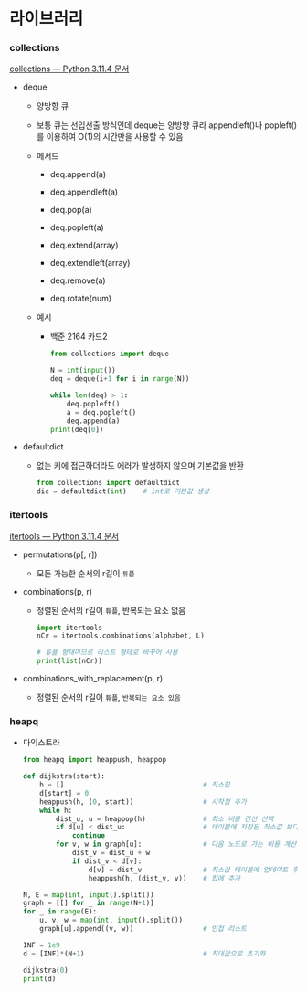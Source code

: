 # 라이브러리

### collections

[collections — Python 3.11.4 문서](https://docs.python.org/ko/3/library/collections.html)

- deque
  
  - 양방향 큐
  
  - 보통 큐는 선입선출 방식인데 deque는 양방향 큐라 appendleft()나 popleft()를 이용하여 O(1)의 시간만을 사용할 수 있음
  
  - 메서드
    
    - deq.append(a)
    
    - deq.appendleft(a)
    
    - deq.pop(a)
    
    - deq.popleft(a)
    
    - deq.extend(array)
    
    - deq.extendleft(array)
    
    - deq.remove(a)
    
    - deq.rotate(num)
  
  - 예시
    
    - 백준 2164 카드2
      
      ```python
      from collections import deque
      
      N = int(input())
      deq = deque(i+1 for i in range(N))
      
      while len(deq) > 1:
          deq.popleft()
          a = deq.popleft()
          deq.append(a)
      print(deq[0])
      ```

- defaultdict
  
  - 없는 키에 접근하더라도 에러가 발생하지 않으며 기본값을 반환
    
    ```python
    from collections import defaultdict
    dic = defaultdict(int)    # int로 기본값 생성
    ```

### itertools

[itertools — Python 3.11.4 문서](https://docs.python.org/ko/3/library/itertools.html)

- permutations(p[, r])
  
  - 모든 가능한 순서의 r길이 `튜플`

- combinations(p, r)
  
  - 정렬된 순서의 r길이 `튜플`, 반복되는 요소 없음
    
    ```python
    import itertools
    nCr = itertools.combinations(alphabet, L)
    
    # 튜플 형태이므로 리스트 형태로 바꾸어 사용
    print(list(nCr))
    ```

- combinations_with_replacement(p, r)
  
  - 정렬된 순서의 r길이 `튜플`, `반복되는 요소 있음`

### heapq

- 다익스트라
  
  ```python
  from heapq import heappush, heappop
  
  def dijkstra(start):
      h = []                                  # 최소힙
      d[start] = 0
      heappush(h, (0, start))                 # 시작점 추가
      while h:
          dist_u, u = heappop(h)              # 최소 비용 간선 선택
          if d[u] < dist_u:                   # 테이블에 저장된 최소값 보다 크면 continue
              continue
          for v, w in graph[u]:               # 다음 노드로 가는 비용 계산해서
              dist_v = dist_u + w
              if dist_v < d[v]:
                  d[v] = dist_v               # 최소값 테이블에 업데이트 후
                  heappush(h, (dist_v, v))    # 힙에 추가
  
  N, E = map(int, input().split())
  graph = [[] for _ in range(N+1)]
  for _ in range(E):
      u, v, w = map(int, input().split())
      graph[u].append((v, w))                 # 인접 리스트
  
  INF = 1e9
  d = [INF]*(N+1)                             # 최대값으로 초기화
  
  dijkstra(0)
  print(d)
  ```